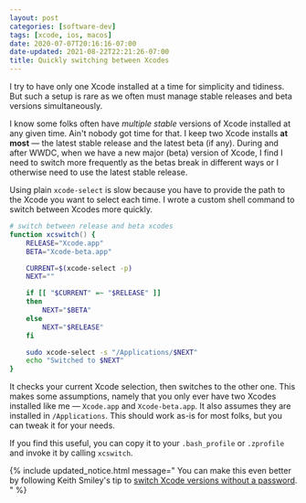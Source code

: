 ```yaml
---
layout: post
categories: [software-dev]
tags: [xcode, ios, macos]
date: 2020-07-07T20:16:16-07:00
date-updated: 2021-08-22T22:21:26-07:00
title: Quickly switching between Xcodes
---
```


I try to have only one Xcode installed at a time for simplicity and tidiness. But such a setup is rare as we often must manage stable releases and beta versions simultaneously.

<!--excerpt-->

I know some folks often have _multiple stable_ versions of Xcode installed at any given time. Ain't nobody got time for that. I keep two Xcode installs **at most** &mdash; the latest stable release and the latest beta (if any). During and after WWDC, when we have a new major (beta) version of Xcode, I find I need to switch more frequently as the betas break in different ways or I otherwise need to use the latest stable release.

Using plain `xcode-select` is slow because you have to provide the path to the Xcode you want to select each time. I wrote a custom shell command to switch between Xcodes more quickly.

```zsh
# switch between release and beta xcodes
function xcswitch() {
    RELEASE="Xcode.app"
    BETA="Xcode-beta.app"

    CURRENT=$(xcode-select -p)
    NEXT=""

    if [[ "$CURRENT" =~ "$RELEASE" ]]
    then
        NEXT="$BETA"
    else
        NEXT="$RELEASE"
    fi

    sudo xcode-select -s "/Applications/$NEXT"
    echo "Switched to $NEXT"
}
```

It checks your current Xcode selection, then switches to the other one. This makes some assumptions, namely that you only ever have two Xcodes installed like me &mdash; `Xcode.app` and `Xcode-beta.app`. It also assumes they are installed in `/Applications`. This should work as-is for most folks, but you can tweak it for your needs.

If you find this useful, you can copy it to your `.bash_profile` or `.zprofile` and invoke it by calling `xcswitch`.

{% include updated_notice.html
message="
You can make this even better by following Keith Smiley's tip to [switch Xcode versions without a password](https://www.smileykeith.com/2021/08/12/xcode-select-sudoers/).
" %}

